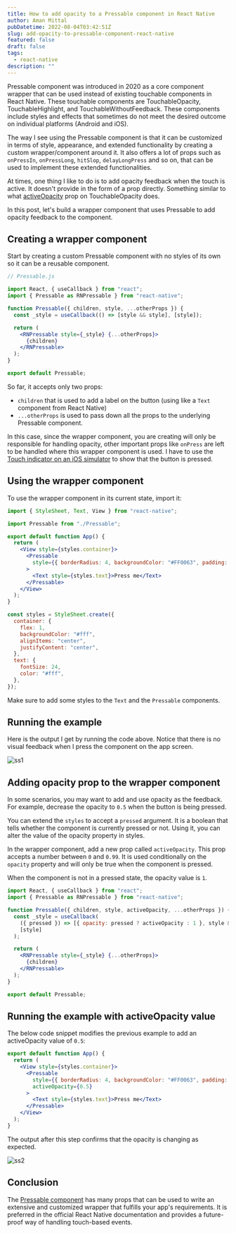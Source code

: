 ```yaml
---
title: How to add opacity to a Pressable component in React Native
author: Aman Mittal
pubDatetime: 2022-08-04T03:42:51Z
slug: add-opacity-to-pressable-component-react-native
featured: false
draft: false
tags:
  - react-native
description: ""
---
```


Pressable component was introduced in 2020 as a core component wrapper that can be used instead of existing touchable components in React Native. These touchable components are TouchableOpacity, TouchableHighlight, and TouchableWithoutFeedback. These components include styles and effects that sometimes do not meet the desired outcome on individual platforms (Android and iOS).

The way I see using the Pressable component is that it can be customized in terms of style, appearance, and extended functionality by creating a custom wrapper/component around it. It also offers a lot of props such as `onPressIn`, `onPressLong`, `hitSlop`, `delayLongPress` and so on, that can be used to implement these extended functionalities.

At times, one thing I like to do is to add opacity feedback when the touch is active. It doesn't provide in the form of a prop directly. Something similar to what [activeOpacity](https://reactnative.dev/docs/touchableopacity#activeopacity) prop on TouchableOpacity does.

In this post, let's build a wrapper component that uses Pressable to add opacity feedback to the component.

## Creating a wrapper component

Start by creating a custom Pressable component with no styles of its own so it can be a reusable component.

```jsx
// Pressable.js

import React, { useCallback } from "react";
import { Pressable as RNPressable } from "react-native";

function Pressable({ children, style, ...otherProps }) {
  const _style = useCallback(() => [style && style], [style]);

  return (
    <RNPressable style={_style} {...otherProps}>
      {children}
    </RNPressable>
  );
}

export default Pressable;
```

So far, it accepts only two props:

- `children` that is used to add a label on the button (using like a `Text` component from React Native)
- `...otherProps` is used to pass down all the props to the underlying Pressable component.

In this case, since the wrapper component, you are creating will only be responsible for handling opacity, other important props like `onPress` are left to be handled where this wrapper component is used. I have to use the [Touch indicator on an iOS simulator](https://amanhimself.dev/blog/show-touch-indicator-on-ios-simulator/) to show that the button is pressed.

## Using the wrapper component

To use the wrapper component in its current state, import it:

```jsx
import { StyleSheet, Text, View } from "react-native";

import Pressable from "./Pressable";

export default function App() {
  return (
    <View style={styles.container}>
      <Pressable
        style={{ borderRadius: 4, backgroundColor: "#FF0063", padding: 8 }}
      >
        <Text style={styles.text}>Press me</Text>
      </Pressable>
    </View>
  );
}

const styles = StyleSheet.create({
  container: {
    flex: 1,
    backgroundColor: "#fff",
    alignItems: "center",
    justifyContent: "center",
  },
  text: {
    fontSize: 24,
    color: "#fff",
  },
});
```

Make sure to add some styles to the `Text` and the `Pressable` components.

## Running the example

Here is the output I get by running the code above. Notice that there is no visual feedback when I press the component on the app screen.

![ss1](https://i.imgur.com/XcLXQbn.gif)

## Adding opacity prop to the wrapper component

In some scenarios, you may want to add and use opacity as the feedback. For example, decrease the opacity to `0.5` when the button is being pressed.

You can extend the `styles` to accept a `pressed` argument. It is a boolean that tells whether the component is currently pressed or not. Using it, you can alter the value of the opacity property in styles.

In the wrapper component, add a new prop called `activeOpacity`. This prop accepts a number between `0` and `0.99`. It is used conditionally on the `opacity` property and will only be true when the component is pressed.

When the component is not in a pressed state, the opacity value is `1`.

```jsx
import React, { useCallback } from "react";
import { Pressable as RNPressable } from "react-native";

function Pressable({ children, style, activeOpacity, ...otherProps }) {
  const _style = useCallback(
    ({ pressed }) => [{ opacity: pressed ? activeOpacity : 1 }, style && style],
    [style]
  );

  return (
    <RNPressable style={_style} {...otherProps}>
      {children}
    </RNPressable>
  );
}

export default Pressable;
```

## Running the example with activeOpacity value

The below code snippet modifies the previous example to add an activeOpacity value of `0.5`:

```jsx
export default function App() {
  return (
    <View style={styles.container}>
      <Pressable
        style={{ borderRadius: 4, backgroundColor: "#FF0063", padding: 8 }}
        activeOpacity={0.5}
      >
        <Text style={styles.text}>Press me</Text>
      </Pressable>
    </View>
  );
}
```

The output after this step confirms that the opacity is changing as expected.

![ss2](https://i.imgur.com/LDyiXIu.gif)

## Conclusion

The [Pressable component](https://reactnative.dev/docs/pressable) has many props that can be used to write an extensive and customized wrapper that fulfills your app's requirements. It is preferred in the official React Native documentation and provides a future-proof way of handling touch-based events.
